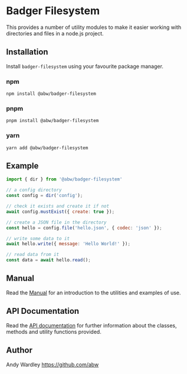 # Badger Filesystem

This provides a number of utility modules to make it easier working with
directories and files in a node.js project.

## Installation

Install `badger-filesystem` using your favourite package manager.

### npm

    npm install @abw/badger-filesystem

### pnpm

    pnpm install @abw/badger-filesystem

### yarn

    yarn add @abw/badger-filesystem

## Example

```js
import { dir } from '@abw/badger-filesystem'

// a config directory
const config = dir('config');

// check it exists and create it if not
await config.mustExist({ create: true });

// create a JSON file in the directory
const hello = config.file('hello.json', { codec: 'json' });

// write some data to it
await hello.write({ message: 'Hello World!' });

// read data from it
const data = await hello.read();
```

## Manual

Read the [Manual](https://abw.github.io/badger-filesystem-js/docs/manual/)
for an introduction to the utilities and examples of use.

## API Documentation

Read the [API documentation](https://abw.github.io/badger-filesystem-js/docs/)
for further information about the classes, methods and utility functions provided.

## Author

Andy Wardley https://github.com/abw